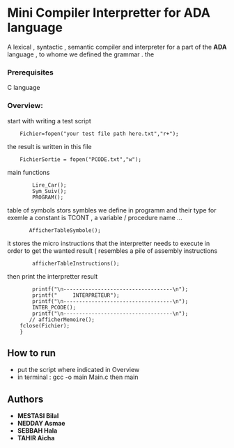 # Mini Compiler Interpretter for ADA language

A lexical , syntactic , semantic compiler and interpreter for a part of the **ADA** language , to whome we defined the grammar .
the

### Prerequisites

C language



### Overview: 


start with writing a test script
```
    Fichier=fopen("your test file path here.txt","r+");
```    


the result is written in this file

```
    FichierSortie = fopen("PCODE.txt","w");
``` 
    

main functions 
```
        Lire_Car();
    	Sym_Suiv();
        PROGRAM();
```
        

 
 
table of symbols stors symbles we define in programm and their type for exemle a constant is TCONT , a variable / procedure name ...
```       
       AfficherTableSymbole();
```     

it stores the micro instructions that the interpretter needs to execute in order to get the wanted result ( resembles a pile of assembly instructions 

```
        afficherTableInstructions();
```        

then print the interpretter result

``` 
        printf("\n-----------------------------------\n");
        printf("     INTERPRETEUR");
        printf("\n-----------------------------------\n");
        INTER_PCODE();
        printf("\n-----------------------------------\n");
       // afficherMemoire();
    fclose(Fichier);
    }
```

## How to run 
* put the script where indicated in Overview
* in terminal : gcc -o main Main.c then main




## Authors

* **MESTASI Bilal**
* **NEDDAY Asmae**
* **SEBBAH Hala**
* **TAHIR Aicha**


